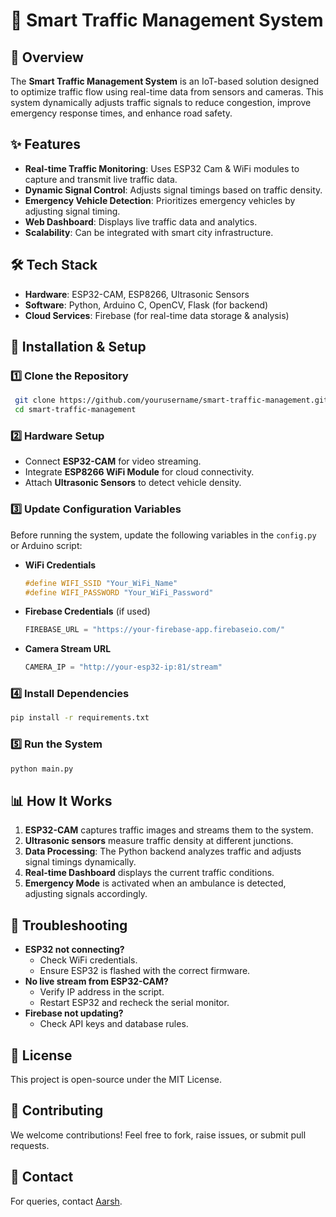 # 🚦 Smart Traffic Management System

## 📌 Overview
The **Smart Traffic Management System** is an IoT-based solution designed to optimize traffic flow using real-time data from sensors and cameras. This system dynamically adjusts traffic signals to reduce congestion, improve emergency response times, and enhance road safety.

## ✨ Features
- **Real-time Traffic Monitoring**: Uses ESP32 Cam & WiFi modules to capture and transmit live traffic data.
- **Dynamic Signal Control**: Adjusts signal timings based on traffic density.
- **Emergency Vehicle Detection**: Prioritizes emergency vehicles by adjusting signal timing.
- **Web Dashboard**: Displays live traffic data and analytics.
- **Scalability**: Can be integrated with smart city infrastructure.

## 🛠️ Tech Stack
- **Hardware**: ESP32-CAM, ESP8266, Ultrasonic Sensors
- **Software**: Python, Arduino C, OpenCV, Flask (for backend)
- **Cloud Services**: Firebase (for real-time data storage & analysis)

## 🚀 Installation & Setup

### 1️⃣ Clone the Repository
```bash
 git clone https://github.com/yourusername/smart-traffic-management.git
 cd smart-traffic-management
```

### 2️⃣ Hardware Setup
- Connect **ESP32-CAM** for video streaming.
- Integrate **ESP8266 WiFi Module** for cloud connectivity.
- Attach **Ultrasonic Sensors** to detect vehicle density.

### 3️⃣ Update Configuration Variables
Before running the system, update the following variables in the `config.py` or Arduino script:

- **WiFi Credentials**
  ```cpp
  #define WIFI_SSID "Your_WiFi_Name"
  #define WIFI_PASSWORD "Your_WiFi_Password"
  ```
- **Firebase Credentials** (if used)
  ```python
  FIREBASE_URL = "https://your-firebase-app.firebaseio.com/"
  ```
- **Camera Stream URL**
  ```python
  CAMERA_IP = "http://your-esp32-ip:81/stream"
  ```

### 4️⃣ Install Dependencies
```bash
pip install -r requirements.txt
```

### 5️⃣ Run the System
```bash
python main.py
```

## 📊 How It Works
1. **ESP32-CAM** captures traffic images and streams them to the system.
2. **Ultrasonic sensors** measure traffic density at different junctions.
3. **Data Processing**: The Python backend analyzes traffic and adjusts signal timings dynamically.
4. **Real-time Dashboard** displays the current traffic conditions.
5. **Emergency Mode** is activated when an ambulance is detected, adjusting signals accordingly.

## 🔧 Troubleshooting
- **ESP32 not connecting?**
  - Check WiFi credentials.
  - Ensure ESP32 is flashed with the correct firmware.
- **No live stream from ESP32-CAM?**
  - Verify IP address in the script.
  - Restart ESP32 and recheck the serial monitor.
- **Firebase not updating?**
  - Check API keys and database rules.

## 📜 License
This project is open-source under the MIT License.

## 🤝 Contributing
We welcome contributions! Feel free to fork, raise issues, or submit pull requests.

## 📧 Contact
For queries, contact [Aarsh](mailto:aarshsonani@gmail.com).
